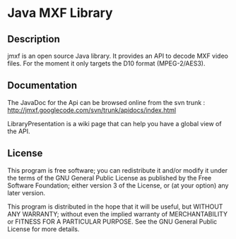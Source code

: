 # Java MXF Library #

## Description ##

jmxf is an open source Java library. It provides an API to decode MXF video files. For the moment it only targets the D10 format (MPEG-2/AES3).


## Documentation ##

The JavaDoc for the Api can be browsed online from the svn trunk :
http://jmxf.googlecode.com/svn/trunk/apidocs/index.html

LibraryPresentation is a wiki page that can help you have a global view of the API.


## License ##

This program is free software; you can redistribute it and/or modify it under the terms of the GNU General Public License as published by the Free Software Foundation; either version 3 of the License, or (at your option) any later version.

This program is distributed in the hope that it will be useful, but WITHOUT ANY WARRANTY; without even the implied warranty of MERCHANTABILITY or FITNESS FOR A PARTICULAR PURPOSE. See the GNU General Public License for more details.